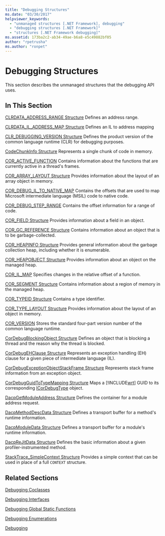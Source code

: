 ```yaml
---
title: "Debugging Structures"
ms.date: "03/30/2017"
helpviewer_keywords:
  - "unmanaged structures [.NET Framework], debugging"
  - "debugging structures [.NET Framework]"
  - "structures [.NET Framework debugging]"
ms.assetid: 173ba2c2-ab34-49ae-b6a8-e5c49882bf05
author: "rpetrusha"
ms.author: "ronpet"
---
```

# Debugging Structures

This section describes the unmanaged structures that the debugging API uses.

## In This Section
 [CLRDATA_ADDRESS_RANGE Structure](../../../../docs/framework/unmanaged-api/debugging/clrdata-address-range-structure.md)
 Defines an address range.

 [CLRDATA_IL_ADDRESS_MAP Structure](../../../../docs/framework/unmanaged-api/debugging/clrdata-il-address-map-structure.md)
 Defines an IL to address mapping

 [CLR_DEBUGGING_VERSION Structure](../../../../docs/framework/unmanaged-api/debugging/clr-debugging-version-structure.md)
 Defines the product version of the common language runtime (CLR) for debugging purposes.

 [CodeChunkInfo Structure](../../../../docs/framework/unmanaged-api/debugging/codechunkinfo-structure.md)
 Represents a single chunk of code in memory.

 [COR_ACTIVE_FUNCTION](cor-active-function-structure.md)
 Contains information about the functions that are currently active in a thread's frames.

 [COR_ARRAY_LAYOUT Structure](../../../../docs/framework/unmanaged-api/debugging/cor-array-layout-structure.md)
 Provides information about the layout of an array object in memory.

 [COR_DEBUG_IL_TO_NATIVE_MAP](cor-debug-il-to-native-map-structure.md)
 Contains the offsets that are used to map Microsoft intermediate language (MSIL) code to native code.

 [COR_DEBUG_STEP_RANGE](cor-debug-step-range-structure.md)
 Contains the offset information for a range of code.

 [COR_FIELD Structure](../../../../docs/framework/unmanaged-api/debugging/cor-field-structure.md)
 Provides information about a field in an object.

 [COR_GC_REFERENCE Structure](../../../../docs/framework/unmanaged-api/debugging/cor-gc-reference-structure.md)
 Contains information about an object that is to be garbage-collected.

 [COR_HEAPINFO Structure](../../../../docs/framework/unmanaged-api/debugging/cor-heapinfo-structure.md)
 Provides general information about the garbage collection heap, including whether it is enumerable.

 [COR_HEAPOBJECT Structure](../../../../docs/framework/unmanaged-api/debugging/cor-heapobject-structure.md)
 Provides information about an object on the managed heap.

 [COR_IL_MAP](cor-il-map-structure.md)
 Specifies changes in the relative offset of a function.

 [COR_SEGMENT Structure](../../../../docs/framework/unmanaged-api/debugging/cor-segment-structure.md)
 Contains information about a region of memory in the managed heap.

 [COR_TYPEID Structure](../../../../docs/framework/unmanaged-api/debugging/cor-typeid-structure.md)
 Contains a type identifier.

 [COR_TYPE_LAYOUT Structure](../../../../docs/framework/unmanaged-api/debugging/cor-type-layout-structure.md)
 Provides information about the layout of an object in memory.

 [COR_VERSION](cor-version-structure.md)
 Stores the standard four-part version number of the common language runtime.

 [CorDebugBlockingObject Structure](../../../../docs/framework/unmanaged-api/debugging/cordebugblockingobject-structure.md)
 Defines an object that is blocking a thread and the reason why the thread is blocked.

 [CorDebugEHClause Structure](../../../../docs/framework/unmanaged-api/debugging/cordebugehclause-structure.md)
 Represents an exception handling (EH) clause for a given piece of intermediate language (IL).

 [CorDebugExceptionObjectStackFrame Structure](../../../../docs/framework/unmanaged-api/debugging/cordebugexceptionobjectstackframe-structure.md)
 Represents stack frame information from an exception object.

 [CorDebugGuidToTypeMapping Structure](../../../../docs/framework/unmanaged-api/debugging/cordebugguidtotypemapping-structure.md)
 Maps a [!INCLUDE[wrt](../../../../includes/wrt-md.md)] GUID to its corresponding [ICorDebugType](../../../../docs/framework/unmanaged-api/debugging/icordebugtype-interface.md) object.

 [DacpGetModuleAddress Structure](../../../../docs/framework/unmanaged-api/debugging/dacpgetmoduleaddress-structure.md)
 Defines the container for a module address request.

 [DacpMethodDescData Structure](../../../../docs/framework/unmanaged-api/debugging/dacpmethoddescdata-structure.md)
 Defines a transport buffer for a method's runtime information.

 [DacpModuleData Structure](../../../../docs/framework/unmanaged-api/debugging/dacpmoduledata-structure.md)
 Defines a transport buffer for a module's runtime information.

 [DacpReJitData Structure](../../../../docs/framework/unmanaged-api/debugging/dacprejitdata-structure.md)
 Defines the basic information about a given profiler-instrumented method.

 [StackTrace_SimpleContext Structure](../../../../docs/framework/unmanaged-api/debugging/stacktrace-simplecontext-structure.md)
 Provides a simple context that can be used in place of a full `CONTEXT` structure.

## Related Sections

 [Debugging Coclasses](../../../../docs/framework/unmanaged-api/debugging/debugging-coclasses.md)

 [Debugging Interfaces](../../../../docs/framework/unmanaged-api/debugging/debugging-interfaces.md)

 [Debugging Global Static Functions](../../../../docs/framework/unmanaged-api/debugging/debugging-global-static-functions.md)

 [Debugging Enumerations](../../../../docs/framework/unmanaged-api/debugging/debugging-enumerations.md)

 [Debugging](../../../../docs/framework/unmanaged-api/debugging/index.md)
